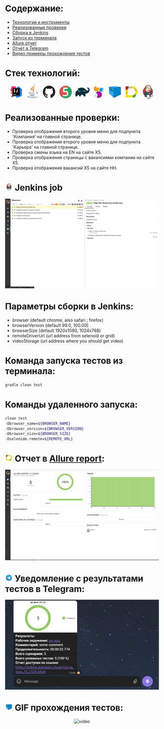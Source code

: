 ﻿# Содержание:

- [Технологии и инструменты](#rocket-технологии-и-инструменты)
- [Реализованные проверки](#scroll-реализованные-проверки)
- [Сборка в Jenkins](#-jenkins-job)
- [Запуск из терминала](#earth_africa-Запуск-тестов-из-терминала)
- [Allure отчет](#-отчет-в-allure-report)
- [Отчет в Telegram](#-уведомление-в-telegram-при-помощи-бота)
- [Видео примеры прохождения тестов](#-примеры-видео-о-прохождении-тестов)


# Стек технологий:

<p align="center">
<a href="https://www.jetbrains.com/idea/"><img src="images/Intelij_IDEA.svg" width="50" height="50"  alt="IDEA"/></a>
<a href="https://www.java.com/"><img src="images/Java.svg" width="50" height="50"  alt="Java"/></a>
<a href="https://github.com/"><img src="images/Github.svg" width="50" height="50"  alt="Github"/></a>
<a href="https://junit.org/junit5/"><img src="images/JUnit5.svg" width="50" height="50"  alt="JUnit 5"/></a>
<a href="https://gradle.org/"><img src="images/Gradle.svg" width="50" height="50"  alt="Gradle"/></a>
<a href="https://selenide.org/"><img src="images/Selenide.svg" width="50" height="50"  alt="Selenide"/></a>
<a href="https://aerokube.com/selenoid/"><img src="images/Selenoid.svg" width="50" height="50"  alt="Selenoid"/></a>
<a href="https://github.com/allure-framework/allure2"><img src="images/Allure_Report.svg" width="50" height="50"  alt="Allure"/></a>
<a href="https://www.jenkins.io/"><img src="images/Jenkins.svg" width="50" height="50"  alt="Jenkins"/></a>
</p>


# Реализованные проверки:

- Проверка отображения второго уровня меню для подпункта 'Компания' на главной странице.
- Проверка отображения второго уровня меню для подпункта 'Карьера' на главной странице.
- Проверка смены языка на EN на сайте Х5.
- Проверка отображения страницы с вакансиями компании на сайте Х5.
- Проверка отображения вакансий Х5 на сайте HH.


# <img src="images/Jenkins.svg" width="25" height="25"  alt="Jenkins"/></a> Jenkins job

<img src="images/jenkins_job_results2.png" alt="Jenkins"/></a>


# Параметры сборки в Jenkins:

* browser (default chrome, also safari ; firefox)
* browserVersion (default 99.0, 100.00)
* browserSize (default 1920x1080, 1024х768)
* remoteDriverUrl (url address from selenoid or grid)
* videoStorage (url address where you should get video)


# Команда запуска тестов из терминала:

```bash
gradle clean test
```

# Команды удаленного запуска:

```bash
clean test
-Dbrowser_name=${BROWSER_NAME}
-Dbrowser_version=${BROWSER_VERSION}
-Dbrowser_size=${BROWSER_SIZE} 
-Dselenide.remote=${REMOTE_URL}
```


# <img src="images/Allure_Report.svg" width="25" height="25"  alt="Allure"/></a> Отчет в <a target="_blank" href="https://jenkins.autotests.cloud/job/qa_guru_15_15/8/allure/">Allure report</a>:



<p align="center">
<img title="Allure Overview Dashboard" src="images/allure_main_page.png">
</p>



# <img src="images/Telegram.svg" width="25" height="25"  alt="Allure"/></a> Уведомление с результатами тестов в Telegram:

<p align="center">
<img title="Allure Overview Dashboard" src="images/telegram_bot.png">
</p>


# <img src="images/Selenoid.svg" width="25" height="25"  alt="Allure"/></a> GIF прохождения тестов:

<p align="center">
 <img title="Selenoid Video" src="images/test_video.gif" width="700" height="394"  alt="video"> 
</p>


